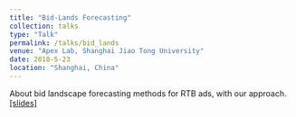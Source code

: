 ```yaml
---
title: "Bid-Lands Forecasting"
collection: talks
type: "Talk"
permalink: /talks/bid_lands
venue: "Apex Lab, Shanghai Jiao Tong University"
date: 2018-5-23
location: "Shanghai, China"
---
```


About bid landscape forecasting methods for RTB ads, with our approach.
[\[slides\]](/files/talks/bid-lands-forecasting.pdf)
